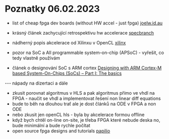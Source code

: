 # Poznatky 06.02.2023

- list of cheap fpga dev boards (without HW accel - just fpga) [joelw.id.au](https://www.joelw.id.au/FPGA/CheapFPGADevelopmentBoards)
- krásný článek zachycující retrospektivu hw accelerace [specbranch](https://specbranch.com/posts/fpgas-what-happened/)
- nádherný popis akcelerace od Xilinxu v OpenCL [xilinx](https://www.xilinx.com/developer/articles/data-acceleration-with-vitis.html)

- pozor na SoC a All programmable system-on-chip (APSoC) - vyřešit, co tedy vlastně používám

- článek o designování SoC s ARM cortex [Designing with ARM Cortex-M based System-On-Chips (SoCs) – Part I: The basics](https://www.embedded.com/designing-with-arm-cortex-m-based-system-on-chips-socs-part-i-the-basics/)

--- nápady na dizertaci a dále

- zkusit porovnat algoritmus v HLS a pak algoritmus přímo ve vhdl na FPGA - naučit se vhdl a implementovat řešení non linear diff equations
- bude to běh na dlouhou trať ale je dost článků na ODE v FPGA a non ODE
- nebo zkusit jen openCL hls - byla by akcelerace formou offline
- když bych chtěl on-line on-site, je třeba FPGA které nebude deska no, bude minimální a bude rychle počítat
- open source fpga designs and tutorials [papilio](http://papilio.cc/index.php?n=Papilio.PapilioPro)
